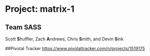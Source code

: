 # Project: matrix-1

## Team SASS
Scott **S**huffler, Zach **A**ndrews, Chris **S**mith, and Devin **S**ink

##Pivotal Tracker
https://www.pivotaltracker.com/n/projects/1519175
